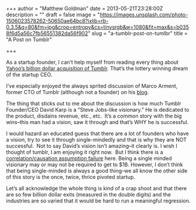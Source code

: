 +++
author = "Matthew Goldman"
date = 2013-05-21T23:28:00Z
description = ""
draft = false
image = "https://images.unsplash.com/photo-1506023578262-50650ae64bc8?ixlib=rb-0.3.5&q=80&fm=jpg&crop=entropy&cs=tinysrgb&w=1080&fit=max&s=b0358f6d5a56c7fb56551382da56f902"
slug = "a-tumblr-post-on-tumlbr"
title = "A Post on Tumblr"

+++


As a startup founder, I can’t help myself from reading every thing about [Yahoo’s billion dollar acquisition of Tumblr](http://yahoo.tumblr.com/post/50902111638/tumblr-yahoo). That’s the lottery winning dream of the startup CEO.

I’ve especially enjoyed the always sprited discussion of Marco Arment, former CTO of Tumblr (although not a founder) on his [blog](http://www.marco.org/2013/05/20/one-person-product).

The thing that sticks out to me about the discussion is how much Tumblr Founder/CEO David Karp is a “Steve Jobs-like visionary.” He is dedicated to the product, disdains revenue, etc., etc.  It’s a common story with the big wins–this man had a vision, saw it through and that’s WHY he is successful.

I would hazard an educated guess that there are a lot of founders who have a vision, try to see it through single-mindedly and that is why they are NOT successful.  Not to say David’s vision isn’t amazing–it clearly is. I wish I thought of tumblr, I am enjoying it right now.  But I think there is a [correlation/causation assumption failure](http://en.wikipedia.org/wiki/Correlation_does_not_imply_causation) here. Being a single minded visionary may or may not be required to get to $1B. However, I don’t think that being single-minded is always a good thing–we all know the other side of this story is the once, twice, thrice pivoted startup.

Let’s all acknowledge the whole thing is kind of a crap shoot and that there are so few billion dollar exits (measured in the double digits) and the industries are so varied that it would be hard to run a meaningful regression.

